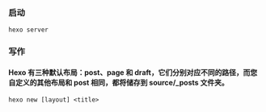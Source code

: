 ### 启动
```
hexo server

```

### 写作 
#### Hexo 有三种默认布局：post、page 和 draft，它们分别对应不同的路径，而您自定义的其他布局和 post 相同，都将储存到 source/_posts 文件夹。
```
hexo new [layout] <title>

```